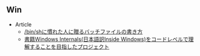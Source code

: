 ## Win 

+ Article
    + [/bin/shに慣れた人に贈るバッチファイルの書き方](https://zenn.dev/zetamatta/books/c84cbe23093eee1b5830)
    + [書籍Windows Internals(日本語訳Inside Windows)をコードレベルで理解することを目指したプロジェクト](https://github.com/windows-internals-guide/security)

